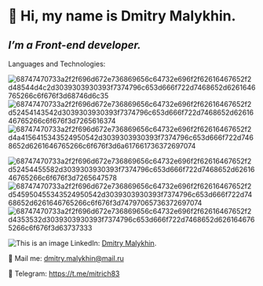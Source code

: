
# 👋 Hi, my name is Dmitry Malykhin.

## *I’m a Front-end developer.*
Languages and Technologies:

![68747470733a2f2f696d672e736869656c64732e696f2f62616467652f2d48544d4c2d3039303930393f7374796c653d666f722d7468652d6261646765266c6f676f3d68746d6c35](https://user-images.githubusercontent.com/65997521/156775151-30989b27-e83f-475f-b2ba-a65c01f7996b.svg)
![68747470733a2f2f696d672e736869656c64732e696f2f62616467652f2d52454143542d3039303930393f7374796c653d666f722d7468652d6261646765266c6f676f3d7265616374](https://user-images.githubusercontent.com/65997521/156775170-1e6c9baf-3814-43d1-b7f1-4d3d15919f3d.svg)
![68747470733a2f2f696d672e736869656c64732e696f2f62616467652f2d4a4156415343524950542d3039303930393f7374796c653d666f722d7468652d6261646765266c6f676f3d6a617661736372697074](https://user-images.githubusercontent.com/65997521/156775187-fa31bc6f-075d-40cf-9359-6f1d34a22f55.svg)

![68747470733a2f2f696d672e736869656c64732e696f2f62616467652f2d52454455582d3039303930393f7374796c653d666f722d7468652d6261646765266c6f676f3d7265647578](https://user-images.githubusercontent.com/65997521/156775213-0951bd70-6ee7-4da4-a792-ec326578d1c3.svg)
![68747470733a2f2f696d672e736869656c64732e696f2f62616467652f2d545950455343524950542d3039303930393f7374796c653d666f722d7468652d6261646765266c6f676f3d74797065736372697074](https://user-images.githubusercontent.com/65997521/156775230-d5d1d39b-27aa-44a6-bd5e-ac35810ac7db.svg)
![68747470733a2f2f696d672e736869656c64732e696f2f62616467652f2d4353532d3039303930393f7374796c653d666f722d7468652d6261646765266c6f676f3d63737333](https://user-images.githubusercontent.com/65997521/156775239-cfabe070-b91c-4810-8547-e67f4341878e.svg)

![This is an image](https://www.linkedin.com/feed/?doFeedRefresh=true&nis=true&lipi=urn%3Ali%3Apage%3Ad_flagship3_profile_view_base%3BwD3A9PEsR5qtEdAhYsv9Gg%3D%3D) LinkedIn: [Dmitry Malykhin](https://www.linkedin.com/in/dmitry-malykhin-325b50220/).

📧 Mail me: dmitry.malykhin@mail.ru 

📨 Telegram: https://t.me/mitrich83



